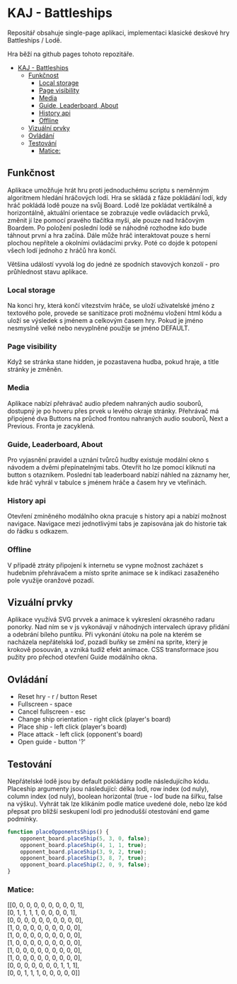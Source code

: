 # KAJ - Battleships

Repositář obsahuje single-page aplikaci, implementaci klasické deskové hry Battleships / Lodě.

Hra běží na github pages tohoto repozitáře.

- [KAJ - Battleships](#kaj---battleships)
  - [Funkčnost](#funkčnost)
    - [Local storage](#local-storage)
    - [Page visibility](#page-visibility)
    - [Media](#media)
    - [Guide, Leaderboard, About](#guide-leaderboard-about)
    - [History api](#history-api)
    - [Offline](#offline)
  - [Vizuální prvky](#vizuální-prvky)
  - [Ovládání](#ovládání)
  - [Testování](#testování)
    - [Matice:](#matice)



## Funkčnost

Aplikace umožňuje hrát hru proti jednoduchému scriptu s neměnným algoritmem hledání hráčových lodí. Hra se skládá z fáze pokládání lodí, kdy hráč pokládá lodě pouze na svůj Board. Lodě lze pokládat vertikálně a horizontálně, aktuální orientace se zobrazuje vedle ovládacích prvků, změnit jí lze pomocí pravého tlačítka myši, ale pouze nad hráčovým Boardem. Po položení poslední lodě se náhodně rozhodne kdo bude táhnout první a hra začíná. Dále může hráč interaktovat pouze s herní plochou nepřítele a okolními ovládacími prvky. Poté co dojde k potopení všech lodí jednoho z hráčů hra končí. 

Většina událostí vyvolá log do jedné ze spodních stavových konzolí - pro průhlednost stavu aplikace.

### Local storage

Na konci hry, která končí vítezstvím hráče, se uloží uživatelské jméno z textového pole, provede se sanitizace proti možnému vložení html kódu a uloží se výsledek s jménem a celkovým časem hry. Pokud je jméno nesmyslně velké nebo nevyplněné použije se jméno DEFAULT.

### Page visibility

Když se stránka stane hidden, je pozastavena hudba, pokud hraje, a title stránky je změněn.

### Media

Aplikace nabízí přehrávač audio předem nahraných audio souborů, dostupný je po hoveru přes prvek u levého okraje stránky. Přehrávač má připojené dva Buttons na průchod frontou nahraných audio souborů, Next a Previous. Fronta je zacyklená.

### Guide, Leaderboard, About

Pro vyjasnění pravidel a uznání tvůrců hudby existuje modální okno s návodem a dvěmi přepínatelnými tabs. Otevřít ho lze pomocí kliknutí na button s otazníkem. Poslední tab leaderboard nabízí náhled na záznamy her, kde hráč vyhrál v tabulce s jménem hráče a časem hry ve vteřinách.

### History api

Otevření zmíněného modálního okna pracuje s history api a nabízí možnost navigace. Navigace mezi jednotlivými tabs je zapisována jak do historie tak do řádku s odkazem.

### Offline

V případě ztráty připojení k internetu se vypne možnost zacházet s hudebním přehrávačem a místo sprite animace se k indikaci zasaženého pole využije oranžové pozadí.

## Vizuální prvky

Aplikace využívá SVG prvvek a animace k vykreslení okrasného radaru ponorky. Nad ním se v js vykonávají v náhodných intervalech úpravy přidání a odebrání bíleho puntíku.
Při vykonání útoku na pole na kterém se nacházela nepřátelská loď, pozadí buňky se změní na sprite, který je krokově posouván, a vzniká tudíž efekt animace.
CSS transformace jsou pužity pro přechod otevření Guide modálního okna.

## Ovládání

- Reset hry - r / button Reset
- Fullscreen - space
- Cancel fullscreen - esc
- Change ship orientation - right click (player's board)
- Place ship - left click (player's board)
- Place attack - left click (opponent's board)
- Open guide - button '?'


## Testování

Nepřátelské lodě jsou by default pokládány podle následujícího kódu. Placeship argumenty jsou následující: délka lodi, row index (od nuly), column index (od nuly), boolean horizontal (true - loď bude na šířku, false na výšku). Vyhrát tak lze klikáním podle matice uvedené dole, nebo lze kód přepsat pro bližší seskupení lodí pro jednodušší otestování end game podmínky.

```js
function placeOpponentsShips() {
    opponent_board.placeShip(5, 3, 0, false);
    opponent_board.placeShip(4, 1, 1, true);
    opponent_board.placeShip(3, 9, 2, true);
    opponent_board.placeShip(3, 8, 7, true);
    opponent_board.placeShip(2, 0, 9, false);
}
```
### Matice:

[[0, 0, 0, 0, 0, 0, 0, 0, 0, 1],<br>
[0, 1, 1, 1, 1, 0, 0, 0, 0, 1],<br>
[0, 0, 0, 0, 0, 0, 0, 0, 0, 0],<br>
[1, 0, 0, 0, 0, 0, 0, 0, 0, 0],<br>
[1, 0, 0, 0, 0, 0, 0, 0, 0, 0],<br>
[1, 0, 0, 0, 0, 0, 0, 0, 0, 0],<br>
[1, 0, 0, 0, 0, 0, 0, 0, 0, 0],<br>
[1, 0, 0, 0, 0, 0, 0, 0, 0, 0],<br>
[0, 0, 0, 0, 0, 0, 0, 1, 1, 1],<br>
[0, 0, 1, 1, 1, 0, 0, 0, 0, 0]]